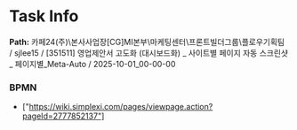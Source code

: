 # Task Info

**Path:** 카페24(주)\본사사업장\[CG]MI본부\마케팅센터\프론트빌더그룹\플로우기획팀 / sjlee15 / [351511] 영업제안서 고도화 (대시보드화) _ 사이트별 페이지 자동 스크린샷 _ 페이지별_Meta-Auto / 2025-10-01_00-00-00

### BPMN
- ["https://wiki.simplexi.com/pages/viewpage.action?pageId=2777852137"]

